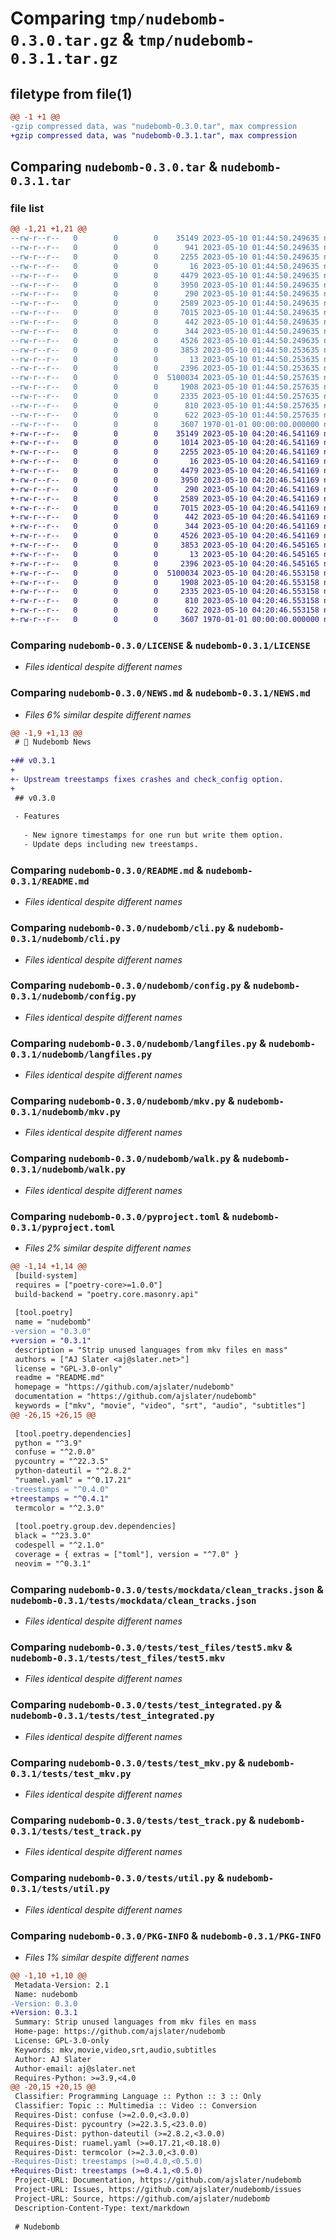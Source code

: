 # Comparing `tmp/nudebomb-0.3.0.tar.gz` & `tmp/nudebomb-0.3.1.tar.gz`

## filetype from file(1)

```diff
@@ -1 +1 @@
-gzip compressed data, was "nudebomb-0.3.0.tar", max compression
+gzip compressed data, was "nudebomb-0.3.1.tar", max compression
```

## Comparing `nudebomb-0.3.0.tar` & `nudebomb-0.3.1.tar`

### file list

```diff
@@ -1,21 +1,21 @@
--rw-r--r--   0        0        0    35149 2023-05-10 01:44:50.249635 nudebomb-0.3.0/LICENSE
--rw-r--r--   0        0        0      941 2023-05-10 01:44:50.249635 nudebomb-0.3.0/NEWS.md
--rw-r--r--   0        0        0     2255 2023-05-10 01:44:50.249635 nudebomb-0.3.0/README.md
--rw-r--r--   0        0        0       16 2023-05-10 01:44:50.249635 nudebomb-0.3.0/nudebomb/__init__.py
--rw-r--r--   0        0        0     4479 2023-05-10 01:44:50.249635 nudebomb-0.3.0/nudebomb/cli.py
--rw-r--r--   0        0        0     3950 2023-05-10 01:44:50.249635 nudebomb-0.3.0/nudebomb/config.py
--rw-r--r--   0        0        0      290 2023-05-10 01:44:50.249635 nudebomb-0.3.0/nudebomb/config_default.yaml
--rw-r--r--   0        0        0     2589 2023-05-10 01:44:50.249635 nudebomb-0.3.0/nudebomb/langfiles.py
--rw-r--r--   0        0        0     7015 2023-05-10 01:44:50.249635 nudebomb-0.3.0/nudebomb/mkv.py
--rw-r--r--   0        0        0      442 2023-05-10 01:44:50.249635 nudebomb-0.3.0/nudebomb/track.py
--rw-r--r--   0        0        0      344 2023-05-10 01:44:50.249635 nudebomb-0.3.0/nudebomb/version.py
--rw-r--r--   0        0        0     4526 2023-05-10 01:44:50.249635 nudebomb-0.3.0/nudebomb/walk.py
--rw-r--r--   0        0        0     3853 2023-05-10 01:44:50.253635 nudebomb-0.3.0/pyproject.toml
--rw-r--r--   0        0        0       13 2023-05-10 01:44:50.253635 nudebomb-0.3.0/tests/__init__.py
--rw-r--r--   0        0        0     2396 2023-05-10 01:44:50.253635 nudebomb-0.3.0/tests/mockdata/clean_tracks.json
--rw-r--r--   0        0        0  5100034 2023-05-10 01:44:50.257635 nudebomb-0.3.0/tests/test_files/test5.mkv
--rw-r--r--   0        0        0     1908 2023-05-10 01:44:50.257635 nudebomb-0.3.0/tests/test_integrated.py
--rw-r--r--   0        0        0     2335 2023-05-10 01:44:50.257635 nudebomb-0.3.0/tests/test_mkv.py
--rw-r--r--   0        0        0      810 2023-05-10 01:44:50.257635 nudebomb-0.3.0/tests/test_track.py
--rw-r--r--   0        0        0      622 2023-05-10 01:44:50.257635 nudebomb-0.3.0/tests/util.py
--rw-r--r--   0        0        0     3607 1970-01-01 00:00:00.000000 nudebomb-0.3.0/PKG-INFO
+-rw-r--r--   0        0        0    35149 2023-05-10 04:20:46.541169 nudebomb-0.3.1/LICENSE
+-rw-r--r--   0        0        0     1014 2023-05-10 04:20:46.541169 nudebomb-0.3.1/NEWS.md
+-rw-r--r--   0        0        0     2255 2023-05-10 04:20:46.541169 nudebomb-0.3.1/README.md
+-rw-r--r--   0        0        0       16 2023-05-10 04:20:46.541169 nudebomb-0.3.1/nudebomb/__init__.py
+-rw-r--r--   0        0        0     4479 2023-05-10 04:20:46.541169 nudebomb-0.3.1/nudebomb/cli.py
+-rw-r--r--   0        0        0     3950 2023-05-10 04:20:46.541169 nudebomb-0.3.1/nudebomb/config.py
+-rw-r--r--   0        0        0      290 2023-05-10 04:20:46.541169 nudebomb-0.3.1/nudebomb/config_default.yaml
+-rw-r--r--   0        0        0     2589 2023-05-10 04:20:46.541169 nudebomb-0.3.1/nudebomb/langfiles.py
+-rw-r--r--   0        0        0     7015 2023-05-10 04:20:46.541169 nudebomb-0.3.1/nudebomb/mkv.py
+-rw-r--r--   0        0        0      442 2023-05-10 04:20:46.541169 nudebomb-0.3.1/nudebomb/track.py
+-rw-r--r--   0        0        0      344 2023-05-10 04:20:46.541169 nudebomb-0.3.1/nudebomb/version.py
+-rw-r--r--   0        0        0     4526 2023-05-10 04:20:46.541169 nudebomb-0.3.1/nudebomb/walk.py
+-rw-r--r--   0        0        0     3853 2023-05-10 04:20:46.545165 nudebomb-0.3.1/pyproject.toml
+-rw-r--r--   0        0        0       13 2023-05-10 04:20:46.545165 nudebomb-0.3.1/tests/__init__.py
+-rw-r--r--   0        0        0     2396 2023-05-10 04:20:46.545165 nudebomb-0.3.1/tests/mockdata/clean_tracks.json
+-rw-r--r--   0        0        0  5100034 2023-05-10 04:20:46.553158 nudebomb-0.3.1/tests/test_files/test5.mkv
+-rw-r--r--   0        0        0     1908 2023-05-10 04:20:46.553158 nudebomb-0.3.1/tests/test_integrated.py
+-rw-r--r--   0        0        0     2335 2023-05-10 04:20:46.553158 nudebomb-0.3.1/tests/test_mkv.py
+-rw-r--r--   0        0        0      810 2023-05-10 04:20:46.553158 nudebomb-0.3.1/tests/test_track.py
+-rw-r--r--   0        0        0      622 2023-05-10 04:20:46.553158 nudebomb-0.3.1/tests/util.py
+-rw-r--r--   0        0        0     3607 1970-01-01 00:00:00.000000 nudebomb-0.3.1/PKG-INFO
```

### Comparing `nudebomb-0.3.0/LICENSE` & `nudebomb-0.3.1/LICENSE`

 * *Files identical despite different names*

### Comparing `nudebomb-0.3.0/NEWS.md` & `nudebomb-0.3.1/NEWS.md`

 * *Files 6% similar despite different names*

```diff
@@ -1,9 +1,13 @@
 # 📰 Nudebomb News
 
+## v0.3.1
+
+- Upstream treestamps fixes crashes and check_config option.
+
 ## v0.3.0
 
 - Features
 
   - New ignore timestamps for one run but write them option.
   - Update deps including new treestamps.
```

### Comparing `nudebomb-0.3.0/README.md` & `nudebomb-0.3.1/README.md`

 * *Files identical despite different names*

### Comparing `nudebomb-0.3.0/nudebomb/cli.py` & `nudebomb-0.3.1/nudebomb/cli.py`

 * *Files identical despite different names*

### Comparing `nudebomb-0.3.0/nudebomb/config.py` & `nudebomb-0.3.1/nudebomb/config.py`

 * *Files identical despite different names*

### Comparing `nudebomb-0.3.0/nudebomb/langfiles.py` & `nudebomb-0.3.1/nudebomb/langfiles.py`

 * *Files identical despite different names*

### Comparing `nudebomb-0.3.0/nudebomb/mkv.py` & `nudebomb-0.3.1/nudebomb/mkv.py`

 * *Files identical despite different names*

### Comparing `nudebomb-0.3.0/nudebomb/walk.py` & `nudebomb-0.3.1/nudebomb/walk.py`

 * *Files identical despite different names*

### Comparing `nudebomb-0.3.0/pyproject.toml` & `nudebomb-0.3.1/pyproject.toml`

 * *Files 2% similar despite different names*

```diff
@@ -1,14 +1,14 @@
 [build-system]
 requires = ["poetry-core>=1.0.0"]
 build-backend = "poetry.core.masonry.api"
 
 [tool.poetry]
 name = "nudebomb"
-version = "0.3.0"
+version = "0.3.1"
 description = "Strip unused languages from mkv files en mass"
 authors = ["AJ Slater <aj@slater.net>"]
 license = "GPL-3.0-only"
 readme = "README.md"
 homepage = "https://github.com/ajslater/nudebomb"
 documentation = "https://github.com/ajslater/nudebomb"
 keywords = ["mkv", "movie", "video", "srt", "audio", "subtitles"]
@@ -26,15 +26,15 @@
 
 [tool.poetry.dependencies]
 python = "^3.9"
 confuse = "^2.0.0"
 pycountry = "^22.3.5"
 python-dateutil = "^2.8.2"
 "ruamel.yaml" = "^0.17.21"
-treestamps = "^0.4.0"
+treestamps = "^0.4.1"
 termcolor = "^2.3.0"
 
 [tool.poetry.group.dev.dependencies]
 black = "^23.3.0"
 codespell = "^2.1.0"
 coverage = { extras = ["toml"], version = "^7.0" }
 neovim = "^0.3.1"
```

### Comparing `nudebomb-0.3.0/tests/mockdata/clean_tracks.json` & `nudebomb-0.3.1/tests/mockdata/clean_tracks.json`

 * *Files identical despite different names*

### Comparing `nudebomb-0.3.0/tests/test_files/test5.mkv` & `nudebomb-0.3.1/tests/test_files/test5.mkv`

 * *Files identical despite different names*

### Comparing `nudebomb-0.3.0/tests/test_integrated.py` & `nudebomb-0.3.1/tests/test_integrated.py`

 * *Files identical despite different names*

### Comparing `nudebomb-0.3.0/tests/test_mkv.py` & `nudebomb-0.3.1/tests/test_mkv.py`

 * *Files identical despite different names*

### Comparing `nudebomb-0.3.0/tests/test_track.py` & `nudebomb-0.3.1/tests/test_track.py`

 * *Files identical despite different names*

### Comparing `nudebomb-0.3.0/tests/util.py` & `nudebomb-0.3.1/tests/util.py`

 * *Files identical despite different names*

### Comparing `nudebomb-0.3.0/PKG-INFO` & `nudebomb-0.3.1/PKG-INFO`

 * *Files 1% similar despite different names*

```diff
@@ -1,10 +1,10 @@
 Metadata-Version: 2.1
 Name: nudebomb
-Version: 0.3.0
+Version: 0.3.1
 Summary: Strip unused languages from mkv files en mass
 Home-page: https://github.com/ajslater/nudebomb
 License: GPL-3.0-only
 Keywords: mkv,movie,video,srt,audio,subtitles
 Author: AJ Slater
 Author-email: aj@slater.net
 Requires-Python: >=3.9,<4.0
@@ -20,15 +20,15 @@
 Classifier: Programming Language :: Python :: 3 :: Only
 Classifier: Topic :: Multimedia :: Video :: Conversion
 Requires-Dist: confuse (>=2.0.0,<3.0.0)
 Requires-Dist: pycountry (>=22.3.5,<23.0.0)
 Requires-Dist: python-dateutil (>=2.8.2,<3.0.0)
 Requires-Dist: ruamel.yaml (>=0.17.21,<0.18.0)
 Requires-Dist: termcolor (>=2.3.0,<3.0.0)
-Requires-Dist: treestamps (>=0.4.0,<0.5.0)
+Requires-Dist: treestamps (>=0.4.1,<0.5.0)
 Project-URL: Documentation, https://github.com/ajslater/nudebomb
 Project-URL: Issues, https://github.com/ajslater/nudebomb/issues
 Project-URL: Source, https://github.com/ajslater/nudebomb
 Description-Content-Type: text/markdown
 
 # Nudebomb
```

